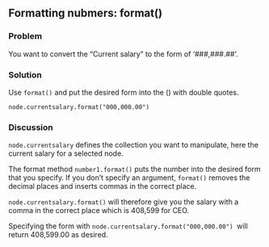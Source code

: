 ## Formatting nubmers: format()


### Problem
You want to convert the “Current salary” to the form of ‘###,###.##’.


### Solution
Use `format()` and put the desired form into the () with double quotes. 
```
node.currentsalary.format("000,000.00")
```
### Discussion
```node.currentsalary``` defines the collection you want to manipulate, here the current salary for a selected node.

The format method ```number1.format()``` puts the number into the desired form that you specify. If you don’t specify an argument, ```format()``` removes the decimal places and inserts commas in the correct place.

```node.currentsalary.format()``` will therefore give you the salary with a comma in the correct place which is 408,599 for CEO.

Specifying the form with 
```node.currentsalary.format("000,000.00") ```will return 408,599.00 as desired.
